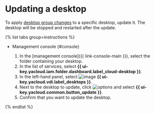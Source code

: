 # Updating a desktop

To apply [desktop group changes](../desktop-groups/update.md) to a specific desktop, update it. The desktop will be stopped and restarted after the update.

{% list tabs group=instructions %}

- Management console {#console}

   1. In the [management console]({{ link-console-main }}), select the folder containing your desktop.
   1. In the list of services, select **{{ ui-key.yacloud.iam.folder.dashboard.label_cloud-desktop }}**.
   1. In the left-hand panel, select ![image](../../../_assets/console-icons/display.svg) **{{ ui-key.yacloud.vdi.label_desktops }}**.
   1. Next to the desktop to update, click ![options](../../../_assets/console-icons/ellipsis.svg) and select **{{ ui-key.yacloud.common.button_update }}**.
   1. Confirm that you want to update the desktop.

{% endlist %}
